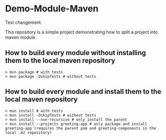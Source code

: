 # Demo-Module-Maven
Test changement.

This repository is a simple project demonstrating how to split a project into maven module.

## How to build every module without installing them to the local maven repository

```
> mvn package # with tests
> mvn package -DskipTests # without tests
```

## How to build every module and install them to the local maven repository

```
> mvn install # with tests
> mvn install -DskipTests # without tests
> mvn install --non-recursive # only install the parent
> mvn install --projects greeting-app # only package and install greeting-app (requires the parent pom and greeting-components in the local .m2 repository)
```

